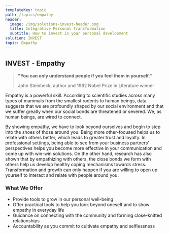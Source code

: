 ```yaml
---
templateKey: topic
path: /topics/empathy
header:
  image: /img/solutions-invest-header.png
  title: Integrative Personal Transformation
  subtitle: How to invest in your personal development
solution: INVEST
topic: Empathy
---
```


## INVEST - Empathy

> **"You can only understand people if you feel them in yourself."**
>
> John Steinbeck, author and 1962 Nobel Prize in Literature winner

Empathy is a powerful skill. According to scientific studies across many types
of mammals from the smallest rodents to human beings, data suggests that we are
profoundly shaped by our social environment and that we suffer greatly when our
social bonds are threatened or severed. We, as human beings, are wired to
connect.

By showing empathy, we have to look beyond ourselves and begin to step into the
shoes of those around you. Being more other-focused helps us to relate with
others better, which leads to greater trust and loyalty. In professional
settings, being able to see from your business partners' perspectives helps you
become more effective in your communication and come up with win-win solutions.
On the other hand, research has also shown that by empathizing with others, the
close bonds we form with others help us develop healthy coping mechanisms
towards stress. Transformation and growth can only happen if you are willing to
open up yourself to interact and relate with people around you.

### What We Offer

- Provide tools to grow in our personal well-being
- Offer practical tools to help you look beyond oneself and to show empathy in
  everyday life
- Guidance on connecting with the community and forming close-knitted
  relationships
- Accountability as you commit to cultivate empathy and selflessness
